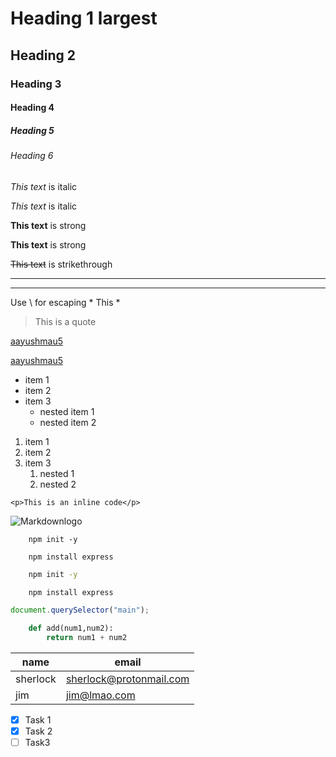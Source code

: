  <!-- Headings -->

# Heading 1 largest

## Heading 2

### Heading 3

#### Heading 4

##### Heading 5

###### Heading 6

<!-- Italics -->

_This text_ is italic

_This text_ is italic

<!-- Strong -->

**This text** is strong

**This text** is strong

<!-- Strikethrough -->

~~This text~~ is strikethrough

<!-- HR -->

---

---

Use \ for escaping \* This \*

<!-- Block Quotes -->

> This is a quote

<!-- Links -->

[aayushmau5](https://www.github.com/aayushmau5)

[aayushmau5](https://www.github.com/aayushmau5 "Aayush Kumar Sahu")

<!-- UL -->

- item 1
- item 2
- item 3
  - nested item 1
  - nested item 2

<!-- OL -->

1. item 1
1. item 2
1. item 3
   1. nested 1
   1. nested 2

<!-- Inline code block -->

`<p>This is an inline code</p>`

<!-- Image -->

![Markdownlogo](https://markdown-here.com/img/icon256.png)

<!-- Github Markdown -->

<!-- Code blocks -->

```
    npm init -y

    npm install express
```

```bash
    npm init -y

    npm install express
```

```javascript
document.querySelector("main");
```

```python
    def add(num1,num2):
        return num1 + num2
```

<!-- Tables -->

| name     | email                   |
| -------- | ----------------------- |
| sherlock | sherlock@protonmail.com |
| jim      | jim@lmao.com            |

<!-- Task List -->

- [x] Task 1
- [x] Task 2
- [ ] Task3
